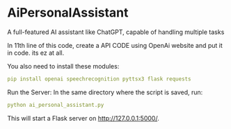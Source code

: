 # AiPersonalAssistant
A full-featured AI assistant like ChatGPT, capable of handling multiple tasks

In 11th line of this code, create a API CODE using OpenAi website and put it in code. its ez at all.

You also need to install these modules:
```yaml
pip install openai speechrecognition pyttsx3 flask requests
```
Run the Server:
In the same directory where the script is saved, run:
```yaml
python ai_personal_assistant.py
```
This will start a Flask server on http://127.0.0.1:5000/.

